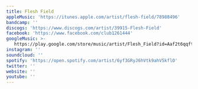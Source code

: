 ```yaml
---
title: Flesh Field
appleMusic: 'https://itunes.apple.com/artist/flesh-field/78988496'
bandcamp: ''
discogs: 'https://www.discogs.com/artist/39915-Flesh-Field'
facebook: 'https://www.facebook.com/club1261444'
googleMusic: >-
   https://play.google.com/store/music/artist/Flesh_Field?id=Aaf2t6qqft2jdsqo4hnilcvcjby
instagram: ''
soundcloud: ''
spotify: 'https://open.spotify.com/artist/6yf3GRyJ6hVtk9ahV5kflO'
twitter: ''
website: ''
youtube: ''
---
```

